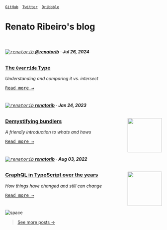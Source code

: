 <sup>

[<kbd>GitHub</kbd>](https://github.com/renatorib) ‎ ‎‎  ‎  [<kbd>Twitter</kbd>](https://twitter.com/renatoribz) ‎ ‎ ‎‎  [<kbd>Dribbble</kbd>](https://dribbble.com/renatorib)

</sup>


# Renato Ribeiro's blog

<br />

###### [<kbd>![renatorib](https://avatars.githubusercontent.com/u/3277185?s=10)</kbd> **@renatorib**](https://github.com/renatorib) · **Jul 26, 2024**


### [The `Override` Type](https://rena.to/blog/the-override-type)
*Understanding and comparing it vs. intersect*

[<kbd>Read more →</kbd>](https://rena.to/blog/the-override-type)

#

###### [<kbd>![renatorib](https://avatars.githubusercontent.com/u/3277185?s=10)</kbd> **renatorib**](https://github.com/renatorib) · **Jan 24, 2023**

<img src="https://user-images.githubusercontent.com/3277185/218145140-98519188-bea6-4f05-ab53-85339fbb3752.png" width="110px" align="right" />

### [Demystifying bundlers](https://rena.to/blog/demystifying-bundlers)
*A friendly introduction to whats and hows*

[<kbd>Read more →</kbd>](https://rena.to/blog/demystifying-bundlers)

#

###### [<kbd>![renatorib](https://avatars.githubusercontent.com/u/3277185?s=10)</kbd> **renatorib**](https://github.com/renatorib) · **Aug 03, 2022**

<img src="https://user-images.githubusercontent.com/3277185/217987721-5b407d33-12eb-492f-8b8c-9771078b68f3.png" width="110px" align="right" />

### [GraphQL in TypeScript over the years](https://rena.to/blog/graphql-in-typescript-over-the-years)
*How things have changed and still can change*

[<kbd>Read more →</kbd>](https://rena.to/blog/graphql-in-typescript-over-the-years)

#

<img alt="space" src="https://github.com/user-attachments/assets/9e4f8878-aaed-4661-b6af-a126699888f7" />

<blockquote>

<a href="https://rena.to/">See more posts →</a>

</blockquote>

